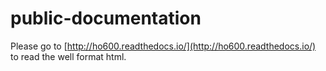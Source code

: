 # public-documentation
Please go to [http://ho600.readthedocs.io/](http://ho600.readthedocs.io/) to read the well format html.

